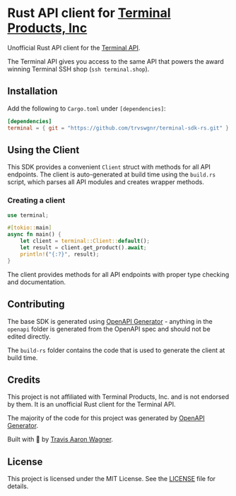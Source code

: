 # Rust API client for [Terminal Products, Inc](https://terminal.shop)

Unofficial Rust API client for the [Terminal API](https://www.terminal.shop/api).

The Terminal API gives you access to the same API that powers the award winning Terminal SSH shop (`ssh terminal.shop`).

## Installation

Add the following to `Cargo.toml` under `[dependencies]`:

```toml
[dependencies]
terminal = { git = "https://github.com/trvswgnr/terminal-sdk-rs.git" }
```

## Using the Client

This SDK provides a convenient `Client` struct with methods for all API endpoints. The client is auto-generated at build time using the `build.rs` script, which parses all API modules and creates wrapper methods.

### Creating a client

```rust
use terminal;

#[tokio::main]
async fn main() {
    let client = terminal::Client::default();
    let result = client.get_product().await;
    println!("{:?}", result);
}
```

The client provides methods for all API endpoints with proper type checking and documentation.

## Contributing

The base SDK is generated using [OpenAPI Generator](https://openapi-generator.tech) - anything in the `openapi` folder is generated from the OpenAPI spec and should not be edited directly.

The `build-rs` folder contains the code that is used to generate the client at build time.

## Credits

This project is not affiliated with Terminal Products, Inc. and is not endorsed by them. It is an unofficial Rust client for the Terminal API.

The majority of the code for this project was generated by [OpenAPI Generator](https://openapi-generator.tech).

Built with 🤬 by [Travis Aaron Wagner](https://x.com/techsavvytravvy).

## License

This project is licensed under the MIT License. See the [LICENSE](LICENSE) file for details.
